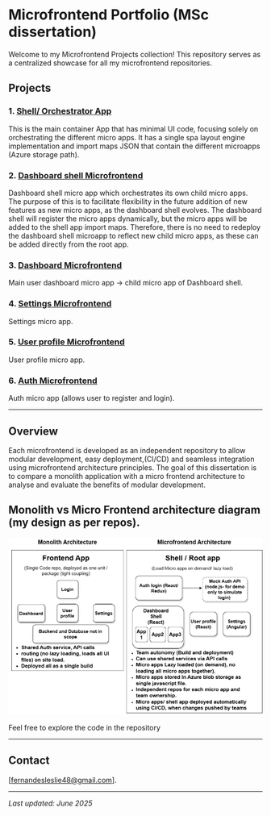 # Microfrontend Portfolio (MSc dissertation)

Welcome to my Microfrontend Projects collection! This repository serves as a centralized showcase for all my microfrontend repositories.

## Projects

### 1. [Shell/ Orchestrator App](https://github.com/leslie628/Shell-app)  
This is the main container App that has minimal UI code, focusing solely on orchestrating the different micro apps. It has a single spa layout engine implementation and import maps JSON that contain the different microapps (Azure storage path).

### 2. [Dashboard shell Microfrontend](https://github.com/leslie628/dashboard-shell)  
Dashboard shell micro app which orchestrates its own child micro apps. The purpose of this is to facilitate flexibility in the future addition of new features as new micro apps, as the dashboard shell evolves. The dashboard shell will register the micro apps dynamically, but the micro apps will be added to the shell app import maps. Therefore, there is no need to redeploy the dashboard shell microapp to reflect new child micro apps, as these can be added directly from the root app.

### 3. [Dashboard Microfrontend](https://github.com/leslie628/dashboard-app)  
Main user dashboard micro app -> child micro app of Dashboard shell.

### 4. [Settings Microfrontend](https://github.com/leslie628/settings-app)  
Settings micro app.

### 5. [User profile Microfrontend](https://github.com/leslie628/user-profile)  
User profile micro app.

### 6. [Auth Microfrontend](https://github.com/leslie628/auth-app)  
Auth micro app (allows user to register and login).

---

## Overview

Each microfrontend is developed as an independent repository to allow modular development, easy deployment,(CI/CD) and seamless integration using microfrontend architecture principles. The goal of this dissertation is to compare a monolith application with a micro frontend architecture to analyse and evaluate the benefits of modular development.

## Monolith vs Micro Frontend architecture diagram (my design as per repos). 
![Microfrontend Architecture](./images/Monolith-MicroFrontend-Architecture.png)


Feel free to explore the code in the repository

---

## Contact

[fernandesleslie48@gmail.com].

---

*Last updated: June 2025*
